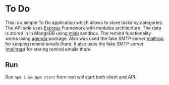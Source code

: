 # To Do

This is a simple To Do application which allows to store tasks by categories.
The API side uses [Express](http://expressjs.com/) Framework with modules architecture.
The data is stored in in MongoDB using [mlab](https://mlab.com/) sandbox.
The remind functionality works using [agenda](https://www.npmjs.com/package/agenda) package. 
Also was used the fake SMTP server [mailtrap](https://mailtrap.io/) for keeping remind emails there.
It also uses the fake SMTP server ([mailtrap](https://mailtrap.io/)) for storing remind emails there.

## Run

Run `npm i && npm start` from root will start both client and API.
